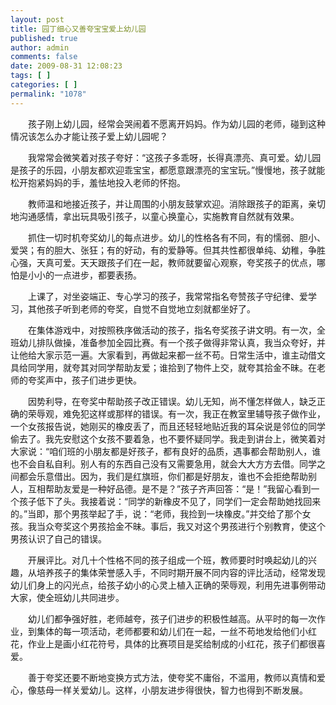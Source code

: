 ```yaml
---
layout: post
title: 园丁细心又善夸宝宝爱上幼儿园
published: true
author: admin
comments: false
date: 2009-08-31 12:08:23
tags: [ ]
categories: [ ]
permalink: "1078"
---
```


 


  　　孩子刚上幼儿园，经常会哭闹着不愿离开妈妈。作为幼儿园的老师，碰到这种情况该怎么办才能让孩子爱上幼儿园呢？



  　　我常常会微笑着对孩子夸好：“这孩子多乖呀，长得真漂亮、真可爱。幼儿园是孩子的乐园，小朋友都欢迎乖宝宝，都愿意跟漂亮的宝宝玩。”慢慢地，孩子就能松开抱紧妈妈的手，羞怯地投入老师的怀抱。



  　　教师温和地接近孩子，并让周围的小朋友鼓掌欢迎。消除跟孩子的距离，亲切地沟通感情，拿出玩具吸引孩子，以童心换童心，实施教育自然就有效果。



  　　抓住一切时机夸奖幼儿的每点进步。幼儿的性格各有不同，有的懦弱、胆小、爱哭；有的胆大、张狂；有的好动，有的爱静等。但其共性都很单纯、幼稚，争胜心强，天真可爱。天天跟孩子们在一起，教师就要留心观察，夸奖孩子的优点，哪怕是小小的一点进步，都要表扬。



  　　上课了，对坐姿端正、专心学习的孩子，我常常指名夸赞孩子守纪律、爱学习，其他孩子听到老师的夸奖，自觉不自觉地立刻就都坐好了。



  　　在集体游戏中，对按照秩序做活动的孩子，指名夸奖孩子讲文明。有一次，全班幼儿排队做操，准备参加全园比赛。有一个孩子做得非常认真，我当众夸好，并让他给大家示范一遍。大家看到，再做起来都一丝不苟。日常生活中，谁主动借文具给同学用，就夸其对同学帮助友爱；谁拾到了物件上交，就夸其拾金不昧。在老师的夸奖声中，孩子们进步更快。



  　　因势利导，在夸奖中帮助孩子改正错误。幼儿无知，尚不懂怎样做人，缺乏正确的荣辱观，难免犯这样或那样的错误。有一次，我正在教室里辅导孩子做作业，一个女孩报告说，她刚买的橡皮丢了，而且还轻轻地贴近我的耳朵说是邻位的同学偷去了。我先安慰这个女孩不要着急，也不要怀疑同学。我走到讲台上，微笑着对大家说：“咱们班的小朋友都是好孩子，都有良好的品质，遇事都会帮助别人，谁也不会自私自利。别人有的东西自己没有又需要急用，就会大大方方去借。同学之间都会乐意借出。因为，我们是红旗班，你们都是好朋友，谁也不会拒绝帮助别人，互相帮助友爱是一种好品德。是不是？”孩子齐声回答：“是！”我留心看到一个孩子低下了头。我接着说：“同学的新橡皮不见了，同学们一定会帮助她找回来的。”当即，那个男孩举起了手，说：“老师，我捡到一块橡皮。”并交给了那个女孩。我当众夸奖这个男孩拾金不昧。事后，我又对这个男孩进行个别教育，使这个男孩认识了自己的错误。



  　　开展评比。对几十个性格不同的孩子组成一个班，教师要时时唤起幼儿的兴趣，从培养孩子的集体荣誉感入手，不同时期开展不同内容的评比活动，经常发现幼儿们身上的闪光点，给孩子幼小的心灵上植入正确的荣辱观，利用先进事例带动大家，使全班幼儿共同进步。



  　　幼儿们都争强好胜，老师越夸，孩子们进步的积极性越高。从平时的每一次作业，到集体的每一项活动，老师都要和幼儿们在一起，一丝不苟地发给他们小红花，作业上是画小红花符号，具体的比赛项目是奖给制成的小红花，孩子们都很喜爱。



  　　善于夸奖还要不断地变换方式方法，使夸奖不庸俗，不滥用，教师以真情和爱心，像慈母一样关爱幼儿。这样，小朋友进步得很快，智力也得到不断发展。&nbsp;



  
